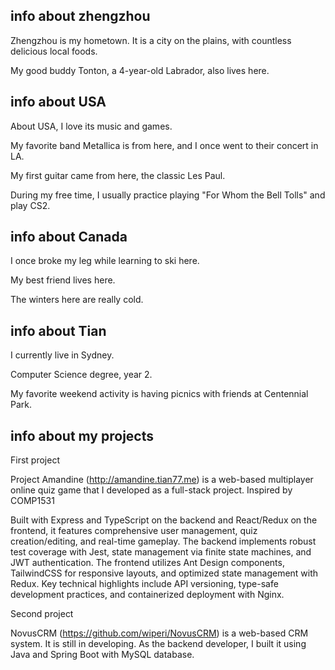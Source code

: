 ## info about zhengzhou

Zhengzhou is my hometown. It is a city on the plains, with countless delicious local foods.

My good buddy Tonton, a 4-year-old Labrador, also lives here.

## info about USA 

About USA, I love its music and games.

My favorite band Metallica is from here, and I once went to their concert in LA.

My first guitar came from here, the classic Les Paul.

During my free time, I usually practice playing "For Whom the Bell Tolls" and play CS2.

## info about Canada

I once broke my leg while learning to ski here.

My best friend lives here.

The winters here are really cold.

## info about Tian 

I currently live in Sydney.

Computer Science degree, year 2.

My favorite weekend activity is having picnics with friends at Centennial Park.

## info about my projects 

First project

Project Amandine (http://amandine.tian77.me) is a web-based multiplayer online quiz game that I developed as a full-stack project. Inspired by COMP1531

Built with Express and TypeScript on the backend and React/Redux on the frontend, it features comprehensive user management, quiz creation/editing, and real-time gameplay. The backend implements robust test coverage with Jest, state management via finite state machines, and JWT authentication. The frontend utilizes Ant Design components, TailwindCSS for responsive layouts, and optimized state management with Redux. Key technical highlights include API versioning, type-safe development practices, and containerized deployment with Nginx.


Second project

NovusCRM (https://github.com/wiperi/NovusCRM) is a web-based CRM system. It is still in developing. As the backend developer, I built it using Java and Spring Boot with MySQL database.


